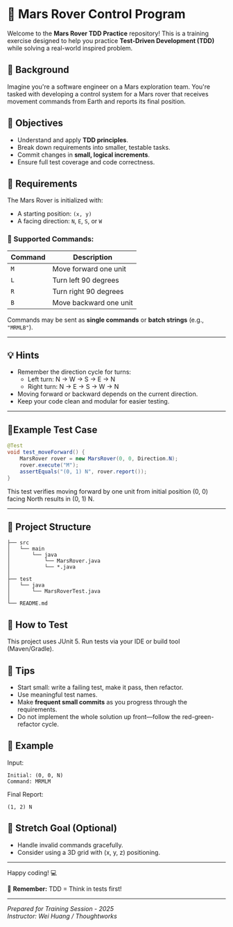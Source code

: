# 🚀 Mars Rover Control Program

Welcome to the **Mars Rover TDD Practice** repository! This is a training exercise designed to help you practice **Test-Driven Development (TDD)** while solving a real-world inspired problem.

## 📘 Background

Imagine you're a software engineer on a Mars exploration team. You're tasked with developing a control system for a Mars rover that receives movement commands from Earth and reports its final position.

## 🎯 Objectives

* Understand and apply **TDD principles**.
* Break down requirements into smaller, testable tasks.
* Commit changes in **small, logical increments**.
* Ensure full test coverage and code correctness.

## 📜 Requirements

The Mars Rover is initialized with:

* A starting position: `(x, y)`
* A facing direction: `N`, `E`, `S`, or `W`

### 🔧 Supported Commands:

| Command | Description            |
| ------- | ---------------------- |
| `M`     | Move forward one unit  |
| `L`     | Turn left 90 degrees   |
| `R`     | Turn right 90 degrees  |
| `B`     | Move backward one unit |

Commands may be sent as **single commands** or **batch strings** (e.g., `"MRMLB"`).

---

## 💡 Hints

- Remember the direction cycle for turns:
    - Left turn: N → W → S → E → N
    - Right turn: N → E → S → W → N
- Moving forward or backward depends on the current direction.
- Keep your code clean and modular for easier testing.

--- 

## 🧪Example Test Case
```java
@Test
void test_moveForward() {
    MarsRover rover = new MarsRover(0, 0, Direction.N);
    rover.execute("M");
    assertEquals("(0, 1) N", rover.report());
}
```
This test verifies moving forward by one unit from initial position (0, 0) facing North results in (0, 1) N.

---

## 📂 Project Structure

```
├── src
│   └── main
│       └── java
│           └── MarsRover.java
│           └── *.java
│
├── test
│   └── java
│       └── MarsRoverTest.java
│
└── README.md
```

## 🧪 How to Test

This project uses JUnit 5. Run tests via your IDE or build tool (Maven/Gradle).

## 🧠 Tips

* Start small: write a failing test, make it pass, then refactor.
* Use meaningful test names.
* Make **frequent small commits** as you progress through the requirements.
* Do not implement the whole solution up front—follow the red-green-refactor cycle.

## 🔁 Example

Input:

```
Initial: (0, 0, N)
Command: MRMLM
```

Final Report:

```
(1, 2) N
```

## 🏁 Stretch Goal (Optional)

* Handle invalid commands gracefully.
* Consider using a 3D grid with (x, y, z) positioning.

---

Happy coding! 💻

📢 **Remember:** TDD = Think in tests first!

---

*Prepared for Training Session - 2025*  
*Instructor: Wei Huang / Thoughtworks*